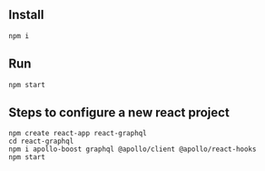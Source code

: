 ## Install
```
npm i
```

## Run
```
npm start
```

## Steps to configure a new react project
```
npm create react-app react-graphql
cd react-graphql
npm i apollo-boost graphql @apollo/client @apollo/react-hooks
npm start
```